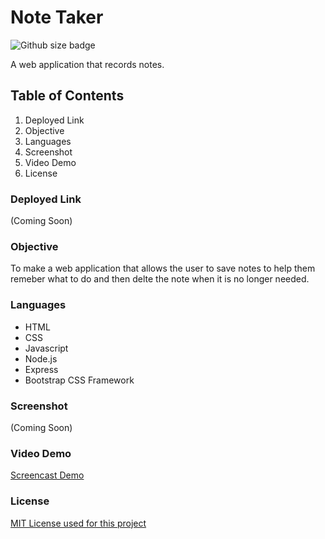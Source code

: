 # Note Taker
![Github size badge](https://img.shields.io/github/languages/top/spencer-alan/express-note-taker)

A web application that records notes.

## Table of Contents

1. Deployed Link
2. Objective
3. Languages
4. Screenshot
5. Video Demo
6. License

### Deployed Link

(Coming Soon)

### Objective
To make a web application that allows the user to save notes to help them remeber what to do and then delte the note when it is no longer needed.

### Languages 

- HTML
- CSS
- Javascript
- Node.js
- Express
- Bootstrap CSS Framework

### Screenshot

(Coming Soon)

### Video Demo

[Screencast Demo](https://www.screencast.com/t/mKo0tpYx)

### License
[MIT License used for this project](../blob/master/LICENSE)